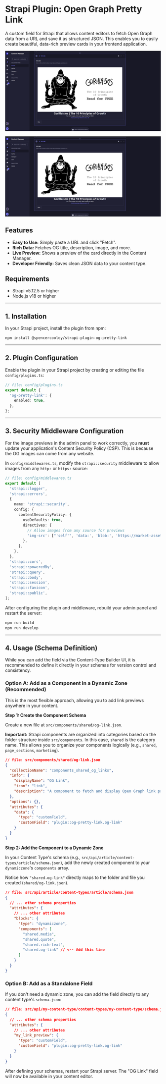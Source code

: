 # Strapi Plugin: Open Graph Pretty Link

A custom field for Strapi that allows content editors to fetch Open Graph data from a URL and save it as structured JSON. This enables you to easily create beautiful, data-rich preview cards in your frontend application.

![Preview of the OG Pretty Link custom field in the Strapi admin panel](https://github.com/SpencerCooley/strapi-plugin-og-pretty-link/raw/master/screen-shot.png)


![Screen Shot](screen-shot.png)

## Features

- **Easy to Use:** Simply paste a URL and click "Fetch".
- **Rich Data:** Fetches OG title, description, image, and more.
- **Live Preview:** Shows a preview of the card directly in the Content Manager.
- **Developer Friendly:** Saves clean JSON data to your content type.

## Requirements

- Strapi v5.12.5 or higher
- Node.js v18 or higher

---

## 1. Installation

In your Strapi project, install the plugin from npm:

```bash
npm install @spencercooley/strapi-plugin-og-pretty-link
```

---

## 2. Plugin Configuration

Enable the plugin in your Strapi project by creating or editing the file `config/plugins.ts`:

```typescript
// file: config/plugins.ts
export default {
  'og-pretty-link': {
    enabled: true,
  },
};
```

---

## 3. Security Middleware Configuration

For the image previews in the admin panel to work correctly, you **must** update your application's Content Security Policy (CSP). This is because the OG images can come from any website.

In `config/middlewares.ts`, modify the `strapi::security` middleware to allow images from any `http:` or `https:` source:

```typescript
// file: config/middlewares.ts
export default [
  'strapi::logger',
  'strapi::errors',
  {
    name: 'strapi::security',
    config: {
      contentSecurityPolicy: {
        useDefaults: true,
        directives: {
          // Allow images from any source for previews
          'img-src': ["'self'", 'data:', 'blob:', 'https://market-assets.strapi.io', 'http:', 'https:'],
        },
      },
    },
  },
  'strapi::cors',
  'strapi::poweredBy',
  'strapi::query',
  'strapi::body',
  'strapi::session',
  'strapi::favicon',
  'strapi::public',
];
```

After configuring the plugin and middleware, rebuild your admin panel and restart the server:

```bash
npm run build
npm run develop
```

---

## 4. Usage (Schema Definition)

While you can add the field via the Content-Type Builder UI, it is recommended to define it directly in your schemas for version control and consistency.

### Option A: Add as a Component in a Dynamic Zone (Recommended)

This is the most flexible approach, allowing you to add link previews anywhere in your content.

**Step 1: Create the Component Schema**

Create a new file at `src/components/shared/og-link.json`.

**Important:** Strapi components are organized into categories based on the folder structure inside `src/components`. In this case, `shared` is the category name. This allows you to organize your components logically (e.g., `shared`, `page_sections`, `marketing`).

```json
// file: src/components/shared/og-link.json
{
  "collectionName": "components_shared_og_links",
  "info": {
    "displayName": "OG Link",
    "icon": "link",
    "description": "A component to fetch and display Open Graph link previews."
  },
  "options": {},
  "attributes": {
    "data": {
      "type": "customField",
      "customField": "plugin::og-pretty-link.og-link"
    }
  }
}
```

**Step 2: Add the Component to a Dynamic Zone**

In your Content Type's schema (e.g., `src/api/article/content-types/article/schema.json`), add the newly created component to your `dynamiczone`'s `components` array.

Notice how `"shared.og-link"` directly maps to the folder and file you created (`shared/og-link.json`).

```json
// file: src/api/article/content-types/article/schema.json
{
  // ... other schema properties
  "attributes": {
    // ... other attributes
    "blocks": {
      "type": "dynamiczone",
      "components": [
        "shared.media",
        "shared.quote",
        "shared.rich-text",
        "shared.og-link" // <-- Add this line
      ]
    }
  }
}
```

### Option B: Add as a Standalone Field

If you don't need a dynamic zone, you can add the field directly to any content type's `schema.json`:

```json
// file: src/api/my-content-type/content-types/my-content-type/schema.json
{
  // ... other schema properties
  "attributes": {
    // ... other attributes
    "my_link_preview": {
      "type": "customField",
      "customField": "plugin::og-pretty-link.og-link"
    }
  }
}
```

After defining your schemas, restart your Strapi server. The "OG Link" field will now be available in your content editor.


